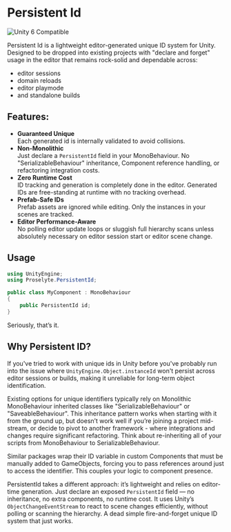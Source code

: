 # Persistent Id
![Unity 6 Compatible](https://img.shields.io/badge/Unity-6.0%2B-green?logo=unity)

Persistent Id is a lightweight editor-generated unique ID system for Unity. 
Designed to be dropped into existing projects with "declare and forget" usage in the editor that remains rock-solid and dependable across:
- editor sessions
- domain reloads
- editor playmode
- and standalone builds

## Features:
- **Guaranteed Unique**  
Each generated id is internally validated to avoid collisions.
- **Non-Monolithic**  
Just declare a `PersistentId` field in your MonoBehaviour. No "SerializableBehaviour" inheritance, Component reference handling, or refactoring integration costs.
- **Zero Runtime Cost**  
ID tracking and generation is completely done in the editor. Generated IDs are free-standing at runtime with no tracking overhead.
- **Prefab-Safe IDs**  
Prefab assets are ignored while editing. Only the instances in your scenes are tracked.
- **Editor Performance-Aware**  
No polling editor update loops or sluggish full hierarchy scans unless absolutely necessary on editor session start or editor scene change.

## Usage
```csharp
using UnityEngine;
using Proselyte.PersistentId;

public class MyComponent : MonoBehaviour
{
    public PersistentId id;
}
```
Seriously, that’s it.

## Why Persistent ID?
If you've tried to work with unique ids in Unity before you've probably run into the issue where `UnityEngine.Object.instanceId` won't persist across editor sessions or builds, making it unreliable for long-term object identification.

Existing options for unique identifiers typically rely on Monolithic MonoBehaviour inherited classes like "SerializableBehaviour" or "SaveableBehaviour". This inheritance pattern works when starting with it from the ground up, but doesn’t work well if you’re joining a project mid-stream, or decide to pivot to another framework - where integrations and changes require significant refactoring. Think about re-inheriting all of your scripts from MonoBehaviour to SerializableBehaviour.

Similar packages wrap their ID variable in custom Components that must be manually added to GameObjects, forcing you to pass references around just to access the identifier. This couples your logic to component presence.

PersistentId takes a different approach: it’s lightweight and relies on editor-time generation. Just declare an exposed `PersistentId` field — no inheritance, no extra components, no runtime cost. It uses Unity’s `ObjectChangeEventStream` to react to scene changes efficiently, without polling or scanning the hierarchy. A dead simple fire-and-forget unique ID system that just works.
